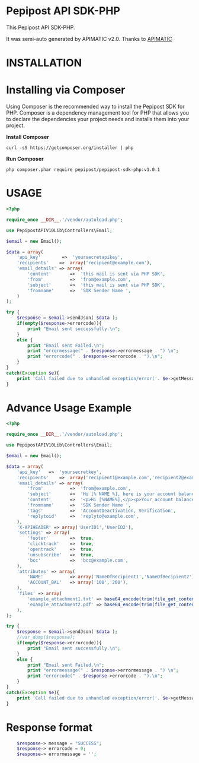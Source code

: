 Pepipost API SDK-PHP
====================
This Pepipost API SDK-PHP.

It was semi-auto generated by APIMATIC v2.0. Thanks to [APIMATIC](http://apimatic.io/)

INSTALLATION
=============

Installing via Composer
=======================
Using Composer is the recommended way to install the Pepipost SDK for PHP. Composer is a dependency management tool for PHP that allows you to declare the dependencies your project needs and installs them into your project.

**Install Composer**
```
curl -sS https://getcomposer.org/installer | php
```
**Run Composer**
```
php composer.phar require pepipost/pepipost-sdk-php:v1.0.1
```

USAGE
===========
```php
<?php

require_once __DIR__.'/vendor/autoload.php';

use PepipostAPIV10Lib\Controllers\Email;

$email = new Email();

$data = array(
    'api_key'        =>  'yoursecretapikey',
    'recipients'    =>  array('recipient@example.com'),
    'email_details' => array(
        'content'       =>  'this mail is sent via PHP SDK',
        'from'          =>  'from@example.com',
        'subject'       =>  'this mail is sent via PHP SDK',
        'fromname'      =>  'SDK Sender Name ',    
    )
);

try {
    $response = $email->sendJson( $data );
    if(empty($response->errorcode)){
        print "Email sent successfully.\n";
    }
    else {
        print "Email sent Failed.\n";
        print "errormessage(" . $response->errormessage . ") \n";
        print "errorcode(" . $response->errorcode . ").\n";
    }
}
catch(Exception $e){
    print 'Call failed due to unhandled exception/error('. $e->getMessage().')'."\n";
}

```
Advance Usage Example
=====================
```php
<?php

require_once __DIR__.'/vendor/autoload.php';

use PepipostAPIV10Lib\Controllers\Email;

$email = new Email();

$data = array(
    'api_key'   =>  'yoursecretkey',
    'recipients'    =>  array('recipient1@example.com','recipient2@example.com'),
    'email_details' => array(
        'from'          =>  'from@example.com',
        'subject'       =>  'Hi [% NAME %], here is your account balance.',
        'content'       =>  '<p>Hi [%NAME%],</p><p>Your account balance is [% ACCOUNT_BAL %].</p>',
        'fromname'      =>  'SDK Sender Name ',
        'tags'          =>  'AccountDeactivation, Verification',
        'replytoid'     =>  'replyto@example.com',
    ),
    'X-APIHEADER' => array('UserID1','UserID2'),
    'settings' => array(
        'footer'        =>  true,
        'clicktrack'    =>  true,
        'opentrack'     =>  true,
        'unsubscribe'   =>  true,
        'bcc'           =>  'bcc@example.com',
    ),
    'attributes' => array(
        'NAME'          => array('NameOfRecipient1','NameOfRecipient2'),
        'ACCOUNT_BAL'   => array('100','200'),
    ),    
    'files' => array(
        'example_attachment1.txt' => base64_encode(trim(file_get_contents('/path/to/file.txt'))),
        'example_attachment2.pdf' => base64_encode(trim(file_get_contents('/path/to/file.pdf'))),
    ),  
);

try {
    $response = $email->sendJson( $data );
    //var_dump($response);
    if(empty($response->errorcode)){
        print "Email sent successfully.\n";
    }
    else {
        print "Email sent Failed.\n";
        print "errormessage(" . $response->errormessage . ") \n";
        print "errorcode(" . $response->errorcode . ").\n";
    }
}
catch(Exception $e){
    print 'Call failed due to unhandled exception/error('. $e->getMessage().')'."\n";
}

```
   
Response format
===============
```php
    $response-> message = "SUCCESS";
    $response-> errorcode = 0;
    $response-> errormessage = '';
```


